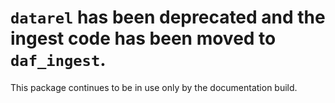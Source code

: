 `datarel` has been deprecated and the ingest code has been moved to `daf_ingest`.
===

This package continues to be in use only by the documentation build.
